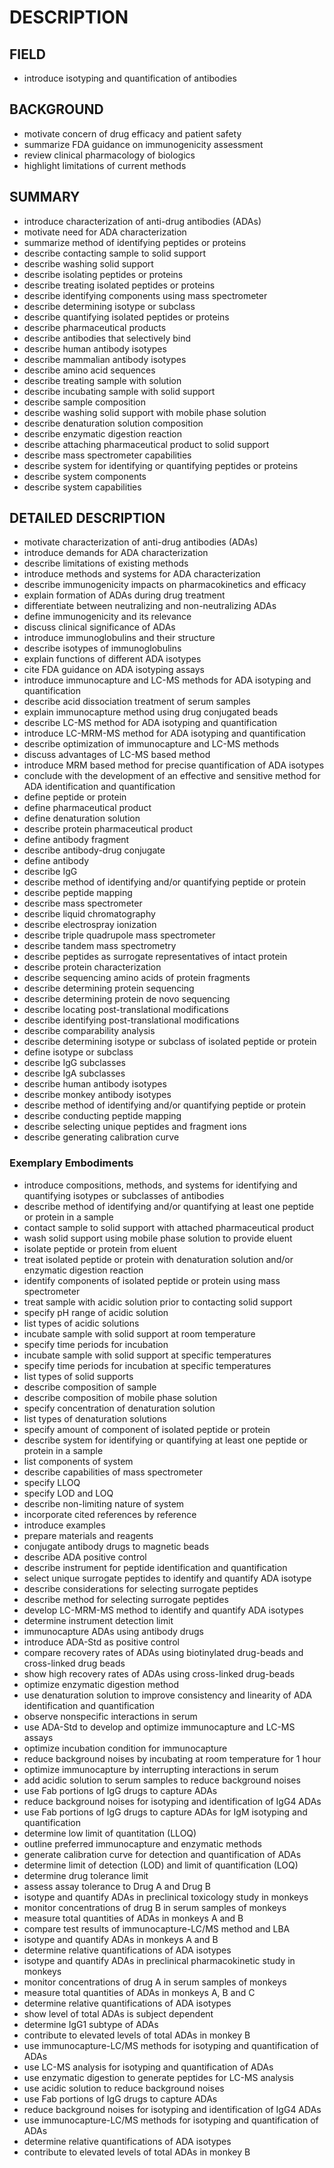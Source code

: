 # DESCRIPTION

## FIELD

- introduce isotyping and quantification of antibodies

## BACKGROUND

- motivate concern of drug efficacy and patient safety
- summarize FDA guidance on immunogenicity assessment
- review clinical pharmacology of biologics
- highlight limitations of current methods

## SUMMARY

- introduce characterization of anti-drug antibodies (ADAs)
- motivate need for ADA characterization
- summarize method of identifying peptides or proteins
- describe contacting sample to solid support
- describe washing solid support
- describe isolating peptides or proteins
- describe treating isolated peptides or proteins
- describe identifying components using mass spectrometer
- describe determining isotype or subclass
- describe quantifying isolated peptides or proteins
- describe pharmaceutical products
- describe antibodies that selectively bind
- describe human antibody isotypes
- describe mammalian antibody isotypes
- describe amino acid sequences
- describe treating sample with solution
- describe incubating sample with solid support
- describe sample composition
- describe washing solid support with mobile phase solution
- describe denaturation solution composition
- describe enzymatic digestion reaction
- describe attaching pharmaceutical product to solid support
- describe mass spectrometer capabilities
- describe system for identifying or quantifying peptides or proteins
- describe system components
- describe system capabilities

## DETAILED DESCRIPTION

- motivate characterization of anti-drug antibodies (ADAs)
- introduce demands for ADA characterization
- describe limitations of existing methods
- introduce methods and systems for ADA characterization
- describe immunogenicity impacts on pharmacokinetics and efficacy
- explain formation of ADAs during drug treatment
- differentiate between neutralizing and non-neutralizing ADAs
- define immunogenicity and its relevance
- discuss clinical significance of ADAs
- introduce immunoglobulins and their structure
- describe isotypes of immunoglobulins
- explain functions of different ADA isotypes
- cite FDA guidance on ADA isotyping assays
- introduce immunocapture and LC-MS methods for ADA isotyping and quantification
- describe acid dissociation treatment of serum samples
- explain immunocapture method using drug conjugated beads
- describe LC-MS method for ADA isotyping and quantification
- introduce LC-MRM-MS method for ADA isotyping and quantification
- describe optimization of immunocapture and LC-MS methods
- discuss advantages of LC-MS based method
- introduce MRM based method for precise quantification of ADA isotypes
- conclude with the development of an effective and sensitive method for ADA identification and quantification
- define peptide or protein
- define pharmaceutical product
- define denaturation solution
- describe protein pharmaceutical product
- define antibody fragment
- describe antibody-drug conjugate
- define antibody
- describe IgG
- describe method of identifying and/or quantifying peptide or protein
- describe peptide mapping
- describe mass spectrometer
- describe liquid chromatography
- describe electrospray ionization
- describe triple quadrupole mass spectrometer
- describe tandem mass spectrometry
- describe peptides as surrogate representatives of intact protein
- describe protein characterization
- describe sequencing amino acids of protein fragments
- describe determining protein sequencing
- describe determining protein de novo sequencing
- describe locating post-translational modifications
- describe identifying post-translational modifications
- describe comparability analysis
- describe determining isotype or subclass of isolated peptide or protein
- define isotype or subclass
- describe IgG subclasses
- describe IgA subclasses
- describe human antibody isotypes
- describe monkey antibody isotypes
- describe method of identifying and/or quantifying peptide or protein
- describe conducting peptide mapping
- describe selecting unique peptides and fragment ions
- describe generating calibration curve

### Exemplary Embodiments

- introduce compositions, methods, and systems for identifying and quantifying isotypes or subclasses of antibodies
- describe method of identifying and/or quantifying at least one peptide or protein in a sample
- contact sample to solid support with attached pharmaceutical product
- wash solid support using mobile phase solution to provide eluent
- isolate peptide or protein from eluent
- treat isolated peptide or protein with denaturation solution and/or enzymatic digestion reaction
- identify components of isolated peptide or protein using mass spectrometer
- treat sample with acidic solution prior to contacting solid support
- specify pH range of acidic solution
- list types of acidic solutions
- incubate sample with solid support at room temperature
- specify time periods for incubation
- incubate sample with solid support at specific temperatures
- specify time periods for incubation at specific temperatures
- list types of solid supports
- describe composition of sample
- describe composition of mobile phase solution
- specify concentration of denaturation solution
- list types of denaturation solutions
- specify amount of component of isolated peptide or protein
- describe system for identifying or quantifying at least one peptide or protein in a sample
- list components of system
- describe capabilities of mass spectrometer
- specify LLOQ
- specify LOD and LOQ
- describe non-limiting nature of system
- incorporate cited references by reference
- introduce examples
- prepare materials and reagents
- conjugate antibody drugs to magnetic beads
- describe ADA positive control
- describe instrument for peptide identification and quantification
- select unique surrogate peptides to identify and quantify ADA isotype
- describe considerations for selecting surrogate peptides
- describe method for selecting surrogate peptides
- develop LC-MRM-MS method to identify and quantify ADA isotypes
- determine instrument detection limit
- immunocapture ADAs using antibody drugs
- introduce ADA-Std as positive control
- compare recovery rates of ADAs using biotinylated drug-beads and cross-linked drug beads
- show high recovery rates of ADAs using cross-linked drug-beads
- optimize enzymatic digestion method
- use denaturation solution to improve consistency and linearity of ADA identification and quantification
- observe nonspecific interactions in serum
- use ADA-Std to develop and optimize immunocapture and LC-MS assays
- optimize incubation condition for immunocapture
- reduce background noises by incubating at room temperature for 1 hour
- optimize immunocapture by interrupting interactions in serum
- add acidic solution to serum samples to reduce background noises
- use Fab portions of IgG drugs to capture ADAs
- reduce background noises for isotyping and identification of IgG4 ADAs
- use Fab portions of IgG drugs to capture ADAs for IgM isotyping and quantification
- determine low limit of quantitation (LLOQ)
- outline preferred immunocapture and enzymatic methods
- generate calibration curve for detection and quantification of ADAs
- determine limit of detection (LOD) and limit of quantification (LOQ)
- determine drug tolerance limit
- assess assay tolerance to Drug A and Drug B
- isotype and quantify ADAs in preclinical toxicology study in monkeys
- monitor concentrations of drug B in serum samples of monkeys
- measure total quantities of ADAs in monkeys A and B
- compare test results of immunocapture-LC/MS method and LBA
- isotype and quantify ADAs in monkeys A and B
- determine relative quantifications of ADA isotypes
- isotype and quantify ADAs in preclinical pharmacokinetic study in monkeys
- monitor concentrations of drug A in serum samples of monkeys
- measure total quantities of ADAs in monkeys A, B and C
- determine relative quantifications of ADA isotypes
- show level of total ADAs is subject dependent
- determine IgG1 subtype of ADAs
- contribute to elevated levels of total ADAs in monkey B
- use immunocapture-LC/MS methods for isotyping and quantification of ADAs
- use LC-MS analysis for isotyping and quantification of ADAs
- use enzymatic digestion to generate peptides for LC-MS analysis
- use acidic solution to reduce background noises
- use Fab portions of IgG drugs to capture ADAs
- reduce background noises for isotyping and identification of IgG4 ADAs
- use immunocapture-LC/MS methods for isotyping and quantification of ADAs
- determine relative quantifications of ADA isotypes
- contribute to elevated levels of total ADAs in monkey B


